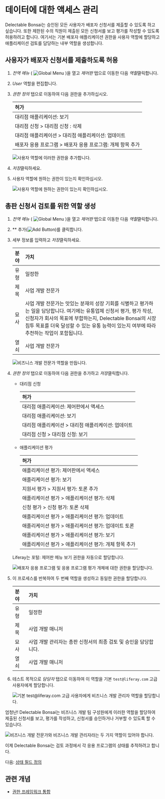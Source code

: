 # 데이터에 대한 액세스 관리

Delectable Bonsai는 승인된 모든 사용자가 배포자 신청서를 제출할 수 있도록 하고 싶습니다. 또한 제한된 수의 직원이 제출된 모든 신청서를 보고 평가를 작성할 수 있도록 허용하려고 합니다. 여기서는 기본 배포자 애플리케이션 권한을 사용자 역할에 할당하고 애플리케이션 검토를 담당하는 내부 역할을 생성합니다.

## 사용자가 배포자 신청서를 제출하도록 허용

1. *전역 메뉴* ( ![Global Menu](../../images/icon-applications-menu.png) )을 열고 *제어판* 탭으로 이동한 다음 *역할*클릭합니다.

1. *User* 역할을 편집합니다.

1. *권한 정의* 탭으로 이동하여 다음 권한을 추가하십시오.

   | 허가                                  |
   |:----------------------------------- |
   | 대리점 애플리케이션: 보기                      |
   | 대리점 신청 > 대리점 신청 : 삭제                |
   | 대리점 애플리케이션 > 대리점 애플리케이션: 업데이트       |
   | 배포자 응용 프로그램 > 배포자 응용 프로그램: 개체 항목 추가 |

   ![사용자 역할에 이러한 권한을 추가합니다.](./managing-access-to-data/images/01.png)

1. *저장*클릭하세요.

1. 사용자 역할에 원하는 권한이 있는지 확인하십시오.

   ![사용자 역할에 원하는 권한이 있는지 확인하십시오.](./managing-access-to-data/images/02.png)

## 총판 신청서 검토를 위한 역할 생성

1. *전역 메뉴* ( ![Global Menu](../../images/icon-applications-menu.png) )을 열고 *제어판* 탭으로 이동한 다음 *역할*클릭합니다.

1. ** 추가(![Add Button](../../images/icon-add.png))를 클릭합니다.

1. 세부 정보를 입력하고 *저장*클릭하세요.

   | 분야 | 가치                                                                                                                                                                    |
   |:-- |:--------------------------------------------------------------------------------------------------------------------------------------------------------------------- |
   | 유형 | 일정한                                                                                                                                                                   |
   | 제목 | 사업 개발 전문가                                                                                                                                                             |
   | 묘사 | 사업 개발 전문가는 맛있는 분재의 성장 기회를 식별하고 평가하는 일을 담당합니다. 여기에는 유통업체 신청서 평가, 평가 작성, 신청자가 회사의 목표에 부합하는지, Delectable Bonsai의 시장 침투 목표를 더욱 달성할 수 있는 유통 능력이 있는지 여부에 따라 추천하는 작업이 포함됩니다. |
   | 열쇠 | 사업 개발 전문가                                                                                                                                                             |

   ![비즈니스 개발 전문가 역할을 만듭니다.](./managing-access-to-data/images/03.png)

1. *권한 정의* 탭으로 이동하여 다음 권한을 추가하고 *저장*클릭합니다.

   * 대리점 신청

      | 허가                            |
      |:----------------------------- |
      | 대리점 애플리케이션: 제어판에서 액세스         |
      | 대리점 애플리케이션: 보기                |
      | 대리점 애플리케이션 > 대리점 애플리케이션: 업데이트 |
      | 대리점 신청 > 대리점 신청: 보기           |

   * 애플리케이션 평가

      | 허가                              |
      |:------------------------------- |
      | 애플리케이션 평가: 제어판에서 액세스            |
      | 애플리케이션 평가: 보기                   |
      | 지원서 평가 > 지원서 평가: 토론 추가          |
      | 애플리케이션 평가 > 애플리케이션 평가: 삭제       |
      | 신청 평가 > 신청 평가: 토론 삭제            |
      | 애플리케이션 평가 > 애플리케이션 평가: 업데이트     |
      | 애플리케이션 평가 > 애플리케이션 평가: 업데이트 토론  |
      | 애플리케이션 평가 > 애플리케이션 평가: 보기       |
      | 애플리케이션 평가 > 애플리케이션 평가: 개체 항목 추가 |

   Liferay는 포털: 제어판 메뉴 보기 권한을 자동으로 할당합니다.

   ![배포자 응용 프로그램 및 응용 프로그램 평가 개체에 대한 권한을 할당합니다.](./managing-access-to-data/images/04.png)

1. 이 프로세스를 반복하여 두 번째 역할을 생성하고 동일한 권한을 할당합니다.

   | 분야 | 가치                                    |
   |:-- |:------------------------------------- |
   | 유형 | 일정한                                   |
   | 제목 | 사업 개발 매니저                             |
   | 묘사 | 사업 개발 관리자는 총판 신청서의 최종 검토 및 승인을 담당합니다. |
   | 열쇠 | 사업 개발 매니저                             |

1. 테스트 목적으로 *담당자* 탭으로 이동하여 이 역할을 기본 `test@liferay.com` 고급 사용자에게 할당합니다.

   ![기본 test@liferay.com 고급 사용자에게 비즈니스 개발 관리자 역할을 할당합니다.](./managing-access-to-data/images/05.png)

엄청난! Delectable Bonsai는 비즈니스 개발 팀 구성원에게 이러한 역할을 할당하여 제출된 신청서를 보고, 평가를 작성하고, 신청서를 승인하거나 거부할 수 있도록 할 수 있습니다.

![비즈니스 개발 전문가와 비즈니스 개발 관리자라는 두 가지 역할이 있어야 합니다.](./managing-access-to-data/images/06.png)

이제 Delectable Bonsai는 검토 과정에서 각 응용 프로그램의 상태를 추적하려고 합니다.

다음: [상태 필드 정의](./defining-a-state-field.md)

## 관련 개념

* [권한 프레임워크 통합](https://learn.liferay.com/w/dxp/building-applications/objects/understanding-object-integrations/permissions-framework-integration)
